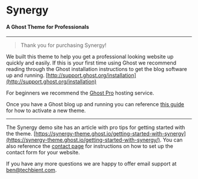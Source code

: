# Synergy
#### A Ghost Theme for Professionals

---

> Thank you for purchasing Synergy!

We built this theme to help you get a professional looking website up quickly and easily. If this is your first time using Ghost we recommend reading through the Ghost installation instructions to get the blog software up and running. [http://support.ghost.org/installation](http://support.ghost.org/installation)

For beginners we recommend the [Ghost Pro](http://support.ghost.org/getting-started-ghost-pro) hosting service.

Once you have a Ghost blog up and running you can reference [this guide](http://support.ghost.org/switch-themes) for how to activate a new theme.

---

The Synergy demo site has an article with pro tips for getting started with the theme. [https://synergy-theme.ghost.io/getting-started-with-synergy](https://synergy-theme.ghost.io/getting-started-with-synergy/). You can also reference the [contact page](https://synergy-theme.ghost.io/contact) for instructions on how to set up the contact form for your website.

If you have any more questions we are happy to offer email support at ben@techbient.com.